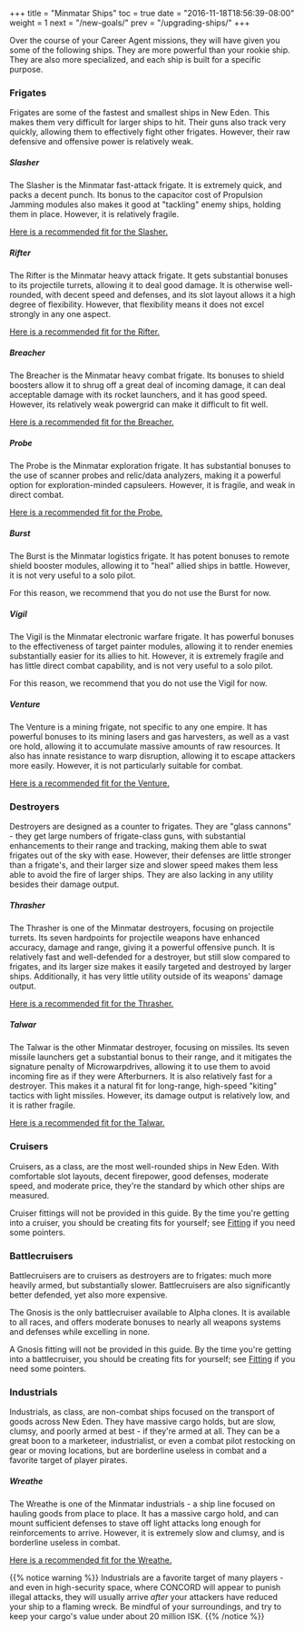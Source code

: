 +++ title = "Minmatar Ships" toc = true date = "2016-11-18T18:56:39-08:00" weight = 1 next = "/new-goals/" prev = "/upgrading-ships/" +++

Over the course of your Career Agent missions, they will have given you some of the following ships. They are more powerful than your rookie ship. They are also more specialized, and each ship is built for a specific purpose.

### Frigates

Frigates are some of the fastest and smallest ships in New Eden. This makes them very difficult for larger ships to hit. Their guns also track very quickly, allowing them to effectively fight other frigates. However, their raw defensive and offensive power is relatively weak.

##### Slasher

The Slasher is the Minmatar fast-attack frigate. It is extremely quick, and packs a decent punch. Its bonus to the capacitor cost of Propulsion Jamming modules also makes it good at "tackling" enemy ships, holding them in place. However, it is relatively fragile.

[Here is a recommended fit for the Slasher.](/upgrading-ships/minmatar/slasher/)

##### Rifter

The Rifter is the Minmatar heavy attack frigate. It gets substantial bonuses to its projectile turrets, allowing it to deal good damage. It is otherwise well-rounded, with decent speed and defenses, and its slot layout allows it a high degree of flexibility. However, that flexibility means it does not excel strongly in any one aspect.

[Here is a recommended fit for the Rifter.](/upgrading-ships/minmatar/rifter/)

##### Breacher

The Breacher is the Minmatar heavy combat frigate. Its bonuses to shield boosters allow it to shrug off a great deal of incoming damage, it can deal acceptable damage with its rocket launchers, and it has good speed. However, its relatively weak powergrid can make it difficult to fit well.

[Here is a recommended fit for the Breacher.](/upgrading-ships/minmatar/breacher/)

##### Probe

The Probe is the Minmatar exploration frigate. It has substantial bonuses to the use of scanner probes and relic/data analyzers, making it a powerful option for exploration-minded capsuleers. However, it is fragile, and weak in direct combat.

[Here is a recommended fit for the Probe.](/upgrading-ships/minmatar/probe/)

##### Burst

The Burst is the Minmatar logistics frigate. It has potent bonuses to remote shield booster modules, allowing it to "heal" allied ships in battle. However, it is not very useful to a solo pilot.

For this reason, we recommend that you do not use the Burst for now.

##### Vigil

The Vigil is the Minmatar electronic warfare frigate. It has powerful bonuses to the effectiveness of target painter modules, allowing it to render enemies substantially easier for its allies to hit. However, it is extremely fragile and has little direct combat capability, and is not very useful to a solo pilot.

For this reason, we recommend that you do not use the Vigil for now.

##### Venture

The Venture is a mining frigate, not specific to any one empire. It has powerful bonuses to its mining lasers and gas harvesters, as well as a vast ore hold, allowing it to accumulate massive amounts of raw resources. It also has innate resistance to warp disruption, allowing it to escape attackers more easily. However, it is not particularly suitable for combat.

[Here is a recommended fit for the Venture.](/upgrading-ships/minmatar/venture/)

### Destroyers

Destroyers are designed as a counter to frigates. They are "glass cannons" - they get large numbers of frigate-class guns, with substantial enhancements to their range and tracking, making them able to swat frigates out of the sky with ease. However, their defenses are little stronger than a frigate's, and their larger size and slower speed makes them less able to avoid the fire of larger ships. They are also lacking in any utility besides their damage output.

##### Thrasher

The Thrasher is one of the Minmatar destroyers, focusing on projectile turrets. Its seven hardpoints for projectile weapons have enhanced accuracy, damage and range, giving it a powerful offensive punch. It is relatively fast and well-defended for a destroyer, but still slow compared to frigates, and its larger size makes it easily targeted and destroyed by larger ships. Additionally, it has very little utility outside of its weapons' damage output.

[Here is a recommended fit for the Thrasher.](/upgrading-ships/minmatar/thrasher/)

##### Talwar

The Talwar is the other Minmatar destroyer, focusing on missiles. Its seven missile launchers get a substantial bonus to their range, and it mitigates the signature penalty of Microwarpdrives, allowing it to use them to avoid incoming fire as if they were Afterburners. It is also relatively fast for a destroyer. This makes it a natural fit for long-range, high-speed "kiting" tactics with light missiles. However, its damage output is relatively low, and it is rather fragile.

[Here is a recommended fit for the Talwar.](/upgrading-ships/minmatar/talwar/)

### Cruisers

Cruisers, as a class, are the most well-rounded ships in New Eden. With comfortable slot layouts, decent firepower, good defenses, moderate speed, and moderate price, they're the standard by which other ships are measured.

Cruiser fittings will not be provided in this guide. By the time you're getting into a cruiser, you should be creating fits for yourself; see [Fitting](/reference/fitting/) if you need some pointers.

### Battlecruisers

Battlecruisers are to cruisers as destroyers are to frigates: much more heavily armed, but substantially slower. Battlecruisers are also significantly better defended, yet also more expensive.

The Gnosis is the only battlecruiser available to Alpha clones. It is available to all races, and offers moderate bonuses to nearly all weapons systems and defenses while excelling in none.

A Gnosis fitting will not be provided in this guide. By the time you're getting into a battlecruiser, you should be creating fits for yourself; see [Fitting](/reference/fitting/) if you need some pointers.

### Industrials

Industrials, as class, are non-combat ships focused on the transport of goods across New Eden. They have massive cargo holds, but are slow, clumsy, and poorly armed at best - if they're armed at all. They can be a great boon to a marketeer, industrialist, or even a combat pilot restocking on gear or moving locations, but are borderline useless in combat and a favorite target of player pirates.

##### Wreathe

The Wreathe is one of the Minmatar industrials - a ship line focused on hauling goods from place to place. It has a massive cargo hold, and can mount sufficient defenses to stave off light attacks long enough for reinforcements to arrive. However, it is extremely slow and clumsy, and is borderline useless in combat.

[Here is a recommended fit for the Wreathe.](/upgrading-ships/minmatar/wreathe/)

{{% notice warning %}} Industrials are a favorite target of many players - and even in high-security space, where CONCORD will appear to punish illegal attacks, they will usually arrive *after* your attackers have reduced your ship to a flaming wreck. Be mindful of your surroundings, and try to keep your cargo's value under about 20 million ISK. {{% /notice %}}